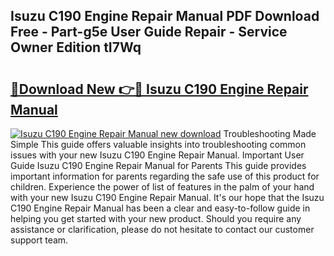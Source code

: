 ## Isuzu C190 Engine Repair Manual PDF Download Free - Part-g5e User Guide Repair - Service Owner Edition tI7Wq

# <h2><a href="http://bc60588.oget.top/?id=Isuzu+C190+Engine+Repair+Manual">🔗Download New 👉🔴 Isuzu C190 Engine Repair Manual</a></h2>

[![Isuzu C190 Engine Repair Manual new download](https://i.imgur.com/5g1atiW.png)](http://bc60588.oget.top/?id=Isuzu+C190+Engine+Repair+Manual)
Troubleshooting Made Simple This guide offers valuable insights into troubleshooting common issues with your new Isuzu C190 Engine Repair Manual. Important User Guide Isuzu C190 Engine Repair Manual for Parents This guide provides important information for parents regarding the safe use of this product for children. Experience the power of list of features in the palm of your hand with your new Isuzu C190 Engine Repair Manual. It's our hope that the Isuzu C190 Engine Repair Manual has been a clear and easy-to-follow guide in helping you get started with your new product. Should you require any assistance or clarification, please do not hesitate to contact our customer support team.
